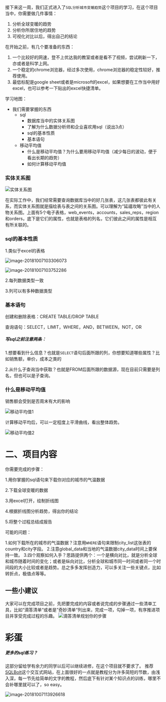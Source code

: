 接下来这一周，我们正式进入了`SQL分析城市变暖趋势`这个项目的学习，在这个项目当中，你需要做几件事情：

1. 分析全球变暖的趋势
2. 分析你所居住地的趋势
3. 可视化对比以后，得出自己的结论



在开始之前，有几个要准备的东西：

1. 一个比较好的网速，登不上优达我的教室或者是看不了视频，尝试刷新一下，亦或者是科学上网。
2. 一个稳定的chrome浏览器，经过多次使用，chrome浏览器的稳定性较好，推荐使用。
3. 最低标配是google sheet或者是microsoft的excel，如果想要在工作当中用好excel，也可以参考一下贴出的excel快捷清单。

学习地图：

- 我们需要掌握的东西
  - sql
    - 数据库当中的实体关系图
    - 了解为什么数据分析师和企业喜欢用sql（说出3点）
    - sql的基本性质
    - 基本语句
  - 移动平均值
    - 什么是移动平均值？为什么要用移动平均值（减少每日的波动，便于看出长期的趋势）
    - 如何计算移动平均值



### 实体关系图

![实体关系图](pic/实体关系图.png)

在实际工作中，我们经常需要查询数据库当中的好几张表，这几张表都彼此有关系，而实体关系图就是描绘表与表之间的关系图。可以理解为“延禧攻略”当中的人物关系图。上面有5个电子表格，web_events，accounts，sales_reps，region和orders，底下是它们的属性，也就是表格的列名，它们彼此之间的属性是相互有所关联的。



### sql的基本性质

1.类似于excel的表格

![image-20181007103306073](pic/excel表格.png)

![image-20181007103752286](pic/sql.png)

2.每列数据类型一致

3.列可以有多种数据类型





### 基本语句

创建和删除表格：CREATE TABLE/DROP TABLE 

查询语句：SELECT，LIMIT，WHERE，AND，BETWEEN，NOT，OR


##### 写sql之前注意两条：

1.想要看到什么信息？也就是`SELECT`语句后面所跟的列，你想要知道哪些属性？比如销售额，单价，成本之类的

2.从什么子查询当中获取？也就是FROM后面所跟的数据源，现在目前只需要是列名，但也可以是子查询。

### 什么是移动平均值

销售额会受到是否周末有大的影响

![移动平均值1](pic/移动平均值1.png)

计算移动平均后，可以一定程度上平滑曲线，看出整体趋势。

![移动平均值2](pic/移动平均值2.png)







# 二、项目内容

你需要完成的步骤：

1.用你掌握的sql语句来下载你对应的城市的气温数据

2.下载全球变暖的数据

3.用excel打开，绘制折线图

4.根据折线图分析趋势，得出你的结论

5.将整个过程总结成报告



可能的问题：

1.如何下载所在的城市的气温数据？注意用`WHERE`语句来限制city_list这张表的country和city字段。
2.注意global_data和当地的气温数据city_data时间上要保持一致。
3.四个观察如何入手？思路提供两个：一个是横向对比，就是分析全球和城市随着时间的变化；或者是纵向对比，分析全球和城市同一时间或者同一个时间段的大小比较或者是趋势。总之多多发挥创造力，可以多关注一些关键点，比如转折点，极值点等等。

## 一些小建议
大家可以在完成项目之前，先把要完成的内容或者说完成的步骤通过一些清单工具，比如“滴答清单“或者是”奇妙清单“列出来，完成一项，勾掉一项，有序推进项目并享受完成过程的乐趣。
![滴答清单规划你的步骤](pic/滴答清单规划你的步骤.png)
# 彩蛋
##### 更多的sql练习？
这部分留给学有余力的同学以后可以继续进修，在这个项目就不要求了。
推荐[SQLBolt](https://sqlbolt.com/lesson/select_queries_with_constraints)这个交互式网站，在上面很好的一点就是教程分为许多简短的节数，由浅入深，每一节先给简单的文字的教程，然后底下有针对某个知识点的训练，哪里不会补哪里就可以了，so easy。

![image-20181007113926618](pic/sqlbolt交互式练习.png)
